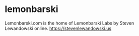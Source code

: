 # lemonbarski
Lemonbarski.com is the home of Lemonbarski Labs by Steven Lewandowski online. https://stevenlewandowski.us
